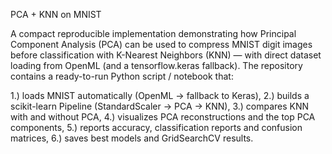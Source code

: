 PCA + KNN on MNIST

A compact reproducible implementation demonstrating how Principal Component Analysis (PCA) can be used to compress MNIST digit images before classification with K-Nearest Neighbors (KNN) — with direct dataset loading from OpenML (and a tensorflow.keras fallback). The repository contains a ready-to-run Python script / notebook that:

1.) loads MNIST automatically (OpenML → fallback to Keras),
2.) builds a scikit-learn Pipeline (StandardScaler → PCA → KNN),
3.) compares KNN with and without PCA,
4.) visualizes PCA reconstructions and the top PCA components,
5.) reports accuracy, classification reports and confusion matrices,
6.) saves best models and GridSearchCV results.
